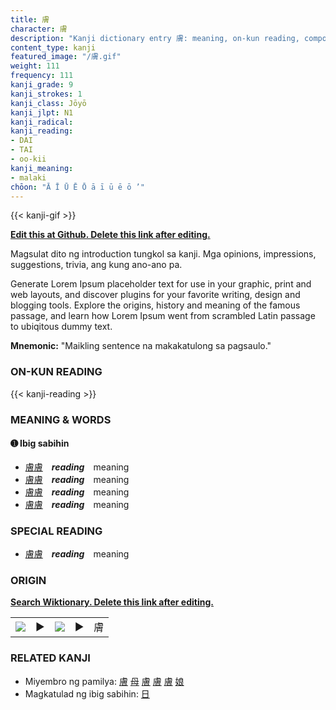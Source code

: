 ```yaml
---
title: 膚
character: 膚
description: "Kanji dictionary entry 膚: meaning, on-kun reading, compounds, origin, related kanji"
content_type: kanji
featured_image: "/膚.gif"
weight: 111
frequency: 111
kanji_grade: 9
kanji_strokes: 1
kanji_class: Jōyō
kanji_jlpt: N1
kanji_radical: 
kanji_reading: 
- DAI
- TAI
- oo-kii
kanji_meaning:
- malaki
chōon: "Ā Ī Ū Ē Ō ā ī ū ē ō ’"
---
```

[//]: # (Don't edit the line below. Kanji animated GIF code is automatically generated.)
{{< kanji-gif >}}

[//]: # (Edit below this line.)

**[Edit this at Github. Delete this link after editing.](https://github.com/tim0g/tim/tree/main/content/kanji/膚/index.md)**

Magsulat dito ng introduction tungkol sa kanji. Mga opinions, impressions, suggestions, trivia, ang kung ano-ano pa.

Generate Lorem Ipsum placeholder text for use in your graphic, print and web layouts, and discover plugins for your favorite writing, design and blogging tools. Explore the origins, history and meaning of the famous passage, and learn how Lorem Ipsum went from scrambled Latin passage to ubiqitous dummy text.
 
**Mnemonic:** "Maikling sentence na makakatulong sa pagsaulo."

### ON-KUN READING

[//]: # (Don't edit the line below. ON-KUN READING code is automatically generated.)
{{< kanji-reading >}}

### MEANING & WORDS

#### ➊ **Ibig sabihin**
  - [膚](../膚)[膚](../膚)　***reading***　meaning
  - [膚](../膚)[膚](../膚)　***reading***　meaning
  - [膚](../膚)[膚](../膚)　***reading***　meaning
  - [膚](../膚)[膚](../膚)　***reading***　meaning

### SPECIAL READING
  - [膚](../膚)[膚](../膚)　***reading***　meaning

### ORIGIN

**[Search Wiktionary. Delete this link after editing.](https://wiktionary.org/wiki/膚)**
<table class="kanji-table"><tr><td>
<img src="60px-膚-bronze.svg.png">
</td><td>▶</td><td>
<img src="60px-膚-oracle.svg.png">
</td><td>▶</td>
<td class="kanji-origin">膚</td>
</tr></table>

### RELATED KANJI
- Miyembro ng pamilya: [膚](../膚) [母](../母) [膚](../膚) [膚](../膚) [膚](../膚) [娘](../娘)
- Magkatulad ng ibig sabihin: [日](../日)
